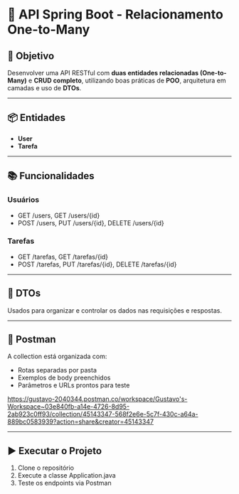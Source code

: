 # 📘 API Spring Boot - Relacionamento One-to-Many

## 🎯 Objetivo

Desenvolver uma API RESTful com **duas entidades relacionadas (One-to-Many)** e **CRUD completo**, utilizando boas práticas de **POO**, arquitetura em camadas e uso de **DTOs**.

---

## 📦 Entidades
- **User**
- **Tarefa**

---

## 📚 Funcionalidades

### Usuários
- GET /users, GET /users/{id}
- POST /users, PUT /users/{id}, DELETE /users/{id}

### Tarefas
- GET /tarefas, GET /tarefas/{id}
- POST /tarefas, PUT /tarefas/{id}, DELETE /tarefas/{id}

---

## 📎 DTOs

Usados para organizar e controlar os dados nas requisições e respostas.

---

## 📁 Postman

A collection está organizada com:
- Rotas separadas por pasta
- Exemplos de body preenchidos
- Parâmetros e URLs prontos para teste

https://gustavo-2040344.postman.co/workspace/Gustavo's-Workspace~03e840fb-a14e-4726-8d95-2ab923c0ff93/collection/45143347-568f2e6e-5c7f-430c-a64a-889bc0583939?action=share&creator=45143347

---

## ▶️ Executar o Projeto

1. Clone o repositório  
2. Execute a classe Application.java  
3. Teste os endpoints via Postman 
